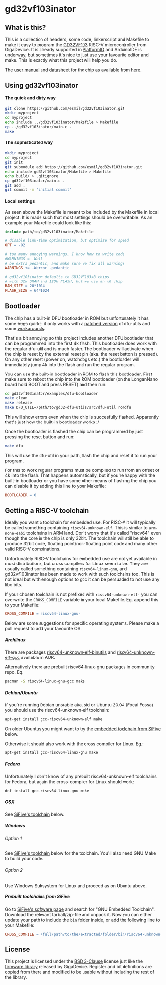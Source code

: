 # gd32vf103inator

## What is this?

This is a collection of headers, some code, linkerscript and Makefile to make it
easy to program the [GD32VF103][gigadevice] RISC-V microcontroller from GigaDevice.
It is already supported in [PlatformIO][platformio] and ArduinoIDE is underway,
but sometimes it's nice to just use your favourite editor and make.
This is exactly what this project will help you do.

The [user manual][usermanual] and [datasheet][datasheet] for the chip as available
from [here][datasheets].

[gigadevice]: https://www.gigadevice.com/products/microcontrollers/gd32/risc-v/
[platformio]: https://github.com/sipeed/platform-gd32v/
[usermanual]: https://github.com/riscv-mcu/GD32VF103_DataSheets/raw/master/GD32VF103_User_Manual_EN_V1.0.pdf
[datasheet]: https://github.com/riscv-mcu/GD32VF103_DataSheets/raw/master/GD32VF103_Datasheet_Rev_1.0.pdf
[datasheets]: https://github.com/riscv-mcu/GD32VF103_DataSheets


## Using gd32vf103inator

#### The quick and dirty way

```sh
git clone https://github.com/esmil/gd32vf103inator.git
mkdir myproject
cd myproject
echo include ../gd32vf103inator/Makefile > Makefile
cp ../gd32vf103inator/main.c .
make
```

#### The sophisticated way
```sh
mkdir myproject
cd myproject
git init
git submodule add https://github.com/esmil/gd32vf103inator.git
echo include gd32vf103inator/Makefile > Makefile
echo build/ > .gitignore
cp gd32vf103inator/main.c .
git add .
git commit -m 'initial commit'
```


#### Local settings

As seen above the Makefile is meant to be included by the Makefile in
local project. It is made such that most settings should be overwritable.
As an example your Makefile could look like this:
```makefile
include path/to/gd32vf103inator/Makefile

# disable link-time optimization, but optimize for speed
OPT = -O2

# too many annoying warnings, I know how to write code
#WARNINGS = -Wall
# be extra pedantic, and make sure we fix all warnings
WARNINGS += -Werror -pedantic

# gd32vf103inator defaults to GD32VF103xB chips
# with 32k SRAM and 128k FLASH, but we use an x8 chip
RAM_SIZE = 20*1024
FLASH_SIZE = 64*1024
```


## Bootloader

The chip has a built-in DFU bootloader in ROM but unfortunately it has some
~~bugs~~ quirks: it only works with a [patched version][gd32-dfu-utils]
of dfu-utils and some [workarounds][bootloader-workaround].

That's a bit annoying so this project includes another DFU bootlader
that can be programmed into the first 4k flash. This bootloader does work with
the regular dfu-util and is much faster. The bootloader will activate when
the chip is reset by the external reset pin (aka. the reset button is pressed).
On any other reset (power on, watchdogs etc.) the bootloader will immediately
jump 4k into the flash and run the regular program.

You can use the built-in bootloader in ROM to flash this bootloader.
First make sure to reboot the chip into the ROM bootloader
(on the LonganNano board hold BOOT and press RESET) and then run:
```sh
cd gd32vf103inator/examples/dfu-bootloader
make clean
make release
make DFU_UTIL=/path/to/gd32-dfu-utils/src/dfu-util romdfu
```
This will show errors even when the chip is succesfully flashed.
Apparently that's just how the built-in bootloader works :/

Once the bootloader is flashed the chip can be programmed by just
pressing the reset button and run:
```sh
make dfu
```
This will use the dfu-util in your path, flash the chip and reset it to run
your program.

For this to work regular programs must be compiled to run from an offset
of 4k into the flash. That happens automatically, but if you're happy with
the built-in bootloader or you have some other means of flashing the chip
you can disable it by adding this line to your Makefile:
```makefile
BOOTLOADER = 0
```

[gd32-dfu-utils]: https://github.com/riscv-mcu/gd32-dfu-utils
[bootloader-workaround]: https://github.com/esmil/gd32vf103inator/blob/master/start.S#L245


## Getting a RISC-V toolchain

Ideally you want a toolchain for embedded use. For RISC-V it will typically be called
something containing `riscv64-unknown-elf`.
This is similar to `arm-none-eabi` toolchains in ARM land.
Don't worry that it's called "riscv64" even though the core in the chip is only 32bit.
The toolchain will still be able to produce 32bit code, floating point/non-floating point
code and many other valid RISC-V combinations.

Unfortunately RISC-V toolchains for embedded use are not yet available in most distributions,
but cross compilers for Linux seem to be. They are usually called something containing
`riscv64-linux-gnu`, and gd32vf103inator has been made to work with such toolchains too.
This is not ideal but with enough options to gcc it can be persuaded to not use any libc bits.

If your chosen toolchain is not prefixed with `riscv64-unknown-elf-` you can overwrite the
`CROSS_COMPILE` variable in your local Makefile. Eg. append this to your Makefile:
```makefile
CROSS_COMPILE = riscv64-linux-gnu-
```

Below are some suggestions for specific operating systems. Please make a pull request
to add your favourite OS.


##### Archlinux

There are packages [riscv64-unknown-elf-binutils][aur-binutils] and
[riscv64-unknown-elf-gcc][aur-gcc] available in AUR.

Alternatively there are prebuilt riscv64-linux-gnu packages in community repo. Eq.
```sh
pacman -S riscv64-linux-gnu-gcc make
```

[aur-binutils]: https://aur.archlinux.org/packages/riscv64-unknown-elf-binutils/
[aur-gcc]: https://aur.archlinux.org/packages/riscv64-unknown-elf-gcc/


##### Debian/Ubuntu

If you're running Debian unstable aka. sid or Ubuntu 20.04 (Focal Fossa) you should use the riscv64-unknown-elf toolchain:

```sh
apt-get install gcc-riscv64-unknown-elf make
```

On older Ubuntus you might want to try the
[embedded toolchain from SiFive](#prebuilt-toolchains-from-sifive) below.

Otherwise it should also work with the cross compiler for Linux. Eg.:

```sh
apt-get install gcc-riscv64-linux-gnu make
```


##### Fedora

Unfortunately I don't know of any prebuilt riscv64-unknown-elf toolchains for
Fedora, but again the cross-compiler for Linux should work:

```sh
dnf install gcc-riscv64-linux-gnu make
```


##### OSX

See [SiFive's toolchain](#prebuilt-toolchains-from-sifive) below.


##### Windows
###### Option 1

See [SiFive's toolchain](#prebuilt-toolchains-from-sifive) below for the toolchain.
You'll also need GNU Make to build your code.

###### Option 2

Use Windows Subsystem for Linux and proceed as on Ubuntu above.


##### Prebuilt toolchains from SiFive

Go to [SiFive's software page][sifive-boards] and search for "GNU Embedded Toolchain".
Download the relevant tarball/zip-file and unpack it. Now you can either update your path
to include the `bin` folder inside, or add the following line to your Makefile:
```makefile
CROSS_COMPILE = /full/path/to/the/extracted/folder/bin/riscv64-unknown-elf-
```

[sifive-boards]: https://www.sifive.com/boards


## License

This project is licensed under the [BSD 3-Clause][bsd-3] license just like
the [firmware library][firmware] released by GigaDevice.
Register and bit definitions are copied from there and modified to be usable
without including the rest of the library.

[bsd-3]: https://opensource.org/licenses/BSD-3-Clause
[firmware]: https://github.com/riscv-mcu/GD32VF103_Firmware_Library/
